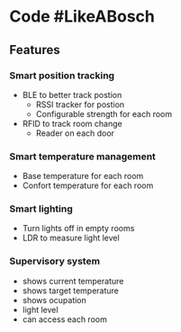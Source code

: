 # Code #LikeABosch
## Features

### Smart position tracking

* BLE to better track postion
    * RSSI tracker for postion
    * Configurable strength for each room
* RFID to track room change
    * Reader on each door

### Smart temperature management

* Base temperature for each room
* Confort temperature for each room

### Smart lighting

* Turn lights off in empty rooms
* LDR to measure light level

### Supervisory system
* shows current temperature
* shows target temperature
* shows ocupation
* light level
* can access each room 

